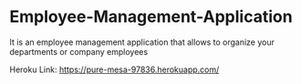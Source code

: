 # Employee-Management-Application
It is an employee management application that allows to organize your departments or company employees

Heroku Link: https://pure-mesa-97836.herokuapp.com/
